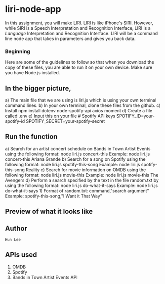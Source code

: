 # liri-node-app

In this assignment, you will make LIRI. LIRI is like iPhone's SIRI. However, while SIRI is a Speech Interpretation and Recognition Interface, LIRI is a _Language_ Interpretation and Recognition Interface. LIRI will be a command line node app that takes in parameters and gives you back data.

### Beginning
Here are some of the guidelines to follow so that when you download the copy of these files, you are able to run it on your own device. Make sure you have Node.js installed.

## In the bigger picture,
a) The main file that we are using is lirl.js which is using your own terminal command lines.
b) In your own terminal, clone these files from the github.
c) Install npm install dotenv node-spotify-api axios moment
d) Create a file called .env
e) Input this on your file
    # Spotify API keys
    SPOTIFY_ID=your-spotify-id
    SPOTIFY_SECRET=your-spotify-secret
## Run the function
a) Search for an artist concert schedule on Bands in Town Artist Events using the following format:
node liri.js concert-this <artist>
Example: node liri.js concert-this Ariana Grande
b) Search for a song on Spotify using the following format:
node liri.js spotify-this-song <song>
Example: node liri.js spotify-this-song Reality
c) Search for movie information on OMDB using the following format:
node liri.js movie-this <movie>
Example: node liri.js movie-this The Avengers
d) Perform a search specified by the text in the file random.txt by using the following format:
node liri.js do-what-it-says
Example: node liri.js do-what-it-says
    1) Format of random.txt:
    command,"search argument"
    Example: spotify-this-song,"I Want it That Way"

## Preview of what it looks like


## Author
    Hun Lee 
    
## APIs used
1) OMDB
2) Spotify
3) Bands in Town Artist Events API